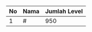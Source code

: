 | No | Nama            | Jumlah Level |
|----|-----------------|--------------|
| 1  | #    |    950        |
